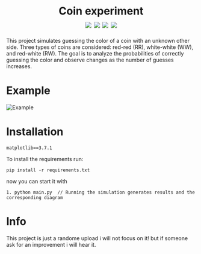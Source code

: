 <h1 align="center">
    Coin experiment
    <br>
    <div align="center">
    <img src="https://img.shields.io/badge/Python-3.10.6-blue" align="center"/>
    <img src="https://img.shields.io/badge/matplotlib-3.7.1-orange" align="center"/>
    <img src="https://img.shields.io/badge/Developing-only on request-brightgreen" align="center"/>
    <img src="https://img.shields.io/badge/Version-1.0-green" align="center"/>
    </div>
</h1>
This project simulates guessing the color of a coin with an unknown other side. Three types of coins are considered: red-red (RR), white-white (WW), and red-white (RW). The goal is to analyze the probabilities of correctly guessing the color and observe changes as the number of guesses increases.

# Example
![Example](https://github.com/AIO-Develope/Coins-experiment/assets/69240351/c8229be9-9085-4b26-903a-dbbd4a67ac29)

# Installation
```
matplotlib==3.7.1
```
To install the requirements run:
```
pip install -r requirements.txt
```

now you can start it with
```
1. python main.py  // Running the simulation generates results and the corresponding diagram
```

# Info

This project is just a randome upload i will not focus on it! but if someone ask for an improvement i will hear it.

